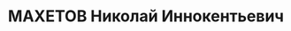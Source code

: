 ---
title: МАХЕТОВ Николай Иннокентьевич
description: 'Род. в 1911, г. Иркутск, русский, обр.: среднее, б/п. Проживал: г. Иркутск.
  Начальник механических мастерских Восточно-Сибирского пароходства

  Арестован 15.04.1937. Обв. по ст. ст. 58-7, 58-9 УК РСФСР. Приговор: ВК ВС СССР,
  25.10.1937 – 10 лет.

  Реабилитирован ВК ВС СССР 26.12.1957'
---